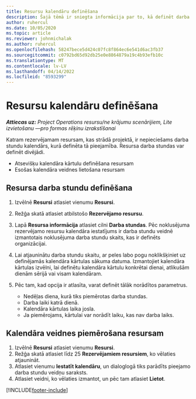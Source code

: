 ```yaml
---
title: Resursu kalendāru definēšana
description: Šajā tēmā ir sniegta informācija par to, kā definēt darba stundu kalendāru resursiem risinājumā Project Operations.
author: ruhercul
ms.date: 10/05/2020
ms.topic: article
ms.reviewer: johnmichalak
ms.author: ruhercul
ms.openlocfilehash: 58247bece5d424c07fc8f864ec6e541d6ac3fb37
ms.sourcegitcommit: c0792bd65d92db25e0e8864879a19c4b93efb10c
ms.translationtype: MT
ms.contentlocale: lv-LV
ms.lasthandoff: 04/14/2022
ms.locfileid: "8593299"
---
```

# <a name="define-resource-calendars"></a>Resursu kalendāru definēšana

_**Attiecas uz:** Project Operations resursu/ne krājumu scenārijiem, Lite izvietošanu —pro formas rēķinu izrakstīšanai_

Katram rezervējamam resursam, kas strādā projektā, ir nepieciešams darba stundu kalendārs, kurā definēta tā pieejamība. Resursa darba stundas var definēt divējādi. 

   - Atsevišķu kalendāra kārtulu definēšana resursam
   - Esošas kalendāra veidnes lietošana resursam

## <a name="define-a-resources-working-hours"></a>Resursa darba stundu definēšana

1. Izvēlnē **Resursi** atlasiet vienumu **Resursi**.
2. Režģa skatā atlasiet atbilstošo **Rezervējamo resursu**.
3. Lapā **Resursa informācija** atlasiet cilni **Darba stundas**. Pēc noklusējuma rezervējamo resursu kalendāra iestatījums ir darba stundu veidnē izmantotais noklusējuma darba stundu skaits, kas ir definēts organizācijai.
4. Lai atjauninātu darba stundu skaitu, ar peles labo pogu noklikšķiniet uz definējamās kalendāra kārtulas sākuma datuma. Izmantojiet kalendāra kārtulas izvēlni, lai definētu kalendāra kārtulu konkrētai dienai, atlikušām dienām sērijā vai visam kalendāram.
5. Pēc tam, kad opcija ir atlasīta, varat definēt tālāk norādītos parametrus.

    - Nedēļas diena, kurā tiks piemērotas darba stundas.
    - Darba laiki katrā dienā.
    - Kalendāra kārtulas laika josla.
    - Ja piemērojams, kārtulai var norādīt laiku, kas nav darba laiks.

## <a name="applying-a-calendar-template-to-a-resource"></a>Kalendāra veidnes piemērošana resursam

1. Izvēlnē **Resursi** atlasiet vienumu **Resursi**.
2. Režģa skatā atlasiet līdz 25 **Rezervējamiem resursiem**, ko vēlaties atjaunināt.
3. Atlasiet vienumu **Iestatīt kalendāru**, un dialoglogā tiks parādīts pieejamo darba stundu veidņu saraksts.
4. Atlasiet veidni, ko vēlaties izmantot, un pēc tam atlasiet **Lietot**.


[!INCLUDE[footer-include](../includes/footer-banner.md)]